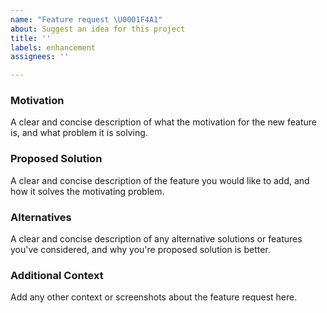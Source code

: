 ```yaml
---
name: "Feature request \U0001F4A1"
about: Suggest an idea for this project
title: ''
labels: enhancement
assignees: ''

---
```


### Motivation

A clear and concise description of what the motivation for the new feature is, and what problem it is solving.

### Proposed Solution

A clear and concise description of the feature you would like to add, and how it solves the motivating problem.

### Alternatives

A clear and concise description of any alternative solutions or features you've considered, and why you're proposed solution is better.

### Additional Context

Add any other context or screenshots about the feature request here.

